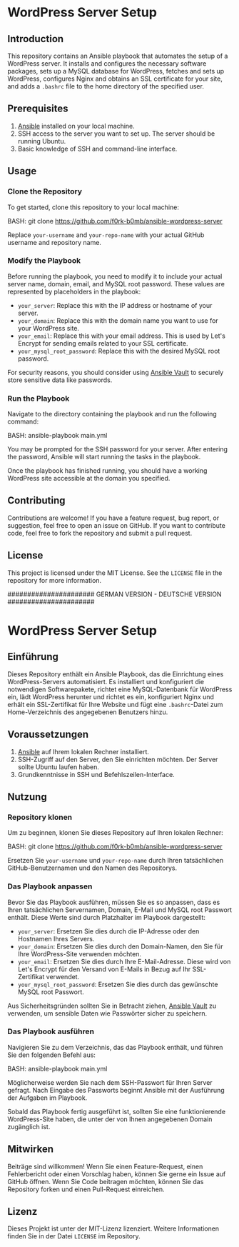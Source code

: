 # WordPress Server Setup

## Introduction

This repository contains an Ansible playbook that automates the setup of a WordPress server. It installs and configures the necessary software packages, sets up a MySQL database for WordPress, fetches and sets up WordPress, configures Nginx and obtains an SSL certificate for your site, and adds a `.bashrc` file to the home directory of the specified user.

## Prerequisites

1. [Ansible](https://www.ansible.com/) installed on your local machine.
2. SSH access to the server you want to set up. The server should be running Ubuntu.
3. Basic knowledge of SSH and command-line interface.

## Usage

### Clone the Repository

To get started, clone this repository to your local machine:

BASH:
git clone https://github.com/f0rk-b0mb/ansible-wordpress-server


Replace `your-username` and `your-repo-name` with your actual GitHub username and repository name.

### Modify the Playbook

Before running the playbook, you need to modify it to include your actual server name, domain, email, and MySQL root password. These values are represented by placeholders in the playbook:

- `your_server`: Replace this with the IP address or hostname of your server.
- `your_domain`: Replace this with the domain name you want to use for your WordPress site.
- `your_email`: Replace this with your email address. This is used by Let's Encrypt for sending emails related to your SSL certificate.
- `your_mysql_root_password`: Replace this with the desired MySQL root password.

For security reasons, you should consider using [Ansible Vault](https://docs.ansible.com/ansible/latest/user_guide/vault.html) to securely store sensitive data like passwords.

### Run the Playbook

Navigate to the directory containing the playbook and run the following command:

BASH:
ansible-playbook main.yml


You may be prompted for the SSH password for your server. After entering the password, Ansible will start running the tasks in the playbook.

Once the playbook has finished running, you should have a working WordPress site accessible at the domain you specified.

## Contributing

Contributions are welcome! If you have a feature request, bug report, or suggestion, feel free to open an issue on GitHub. If you want to contribute code, feel free to fork the repository and submit a pull request.

## License

This project is licensed under the MIT License. See the `LICENSE` file in the repository for more information.

###################### GERMAN VERSION - DEUTSCHE VERSION ######################

# WordPress Server Setup

## Einführung

Dieses Repository enthält ein Ansible Playbook, das die Einrichtung eines WordPress-Servers automatisiert. Es installiert und konfiguriert die notwendigen Softwarepakete, richtet eine MySQL-Datenbank für WordPress ein, lädt WordPress herunter und richtet es ein, konfiguriert Nginx und erhält ein SSL-Zertifikat für Ihre Website und fügt eine `.bashrc`-Datei zum Home-Verzeichnis des angegebenen Benutzers hinzu.

## Voraussetzungen

1. [Ansible](https://www.ansible.com/) auf Ihrem lokalen Rechner installiert.
2. SSH-Zugriff auf den Server, den Sie einrichten möchten. Der Server sollte Ubuntu laufen haben.
3. Grundkenntnisse in SSH und Befehlszeilen-Interface.

## Nutzung

### Repository klonen

Um zu beginnen, klonen Sie dieses Repository auf Ihren lokalen Rechner:

BASH:
git clone https://github.com/f0rk-b0mb/ansible-wordpress-server


Ersetzen Sie `your-username` und `your-repo-name` durch Ihren tatsächlichen GitHub-Benutzernamen und den Namen des Repositorys.

### Das Playbook anpassen

Bevor Sie das Playbook ausführen, müssen Sie es so anpassen, dass es Ihren tatsächlichen Servernamen, Domain, E-Mail und MySQL root Passwort enthält. Diese Werte sind durch Platzhalter im Playbook dargestellt:

- `your_server`: Ersetzen Sie dies durch die IP-Adresse oder den Hostnamen Ihres Servers.
- `your_domain`: Ersetzen Sie dies durch den Domain-Namen, den Sie für Ihre WordPress-Site verwenden möchten.
- `your_email`: Ersetzen Sie dies durch Ihre E-Mail-Adresse. Diese wird von Let's Encrypt für den Versand von E-Mails in Bezug auf Ihr SSL-Zertifikat verwendet.
- `your_mysql_root_password`: Ersetzen Sie dies durch das gewünschte MySQL root Passwort.

Aus Sicherheitsgründen sollten Sie in Betracht ziehen, [Ansible Vault](https://docs.ansible.com/ansible/latest/user_guide/vault.html) zu verwenden, um sensible Daten wie Passwörter sicher zu speichern.

### Das Playbook ausführen

Navigieren Sie zu dem Verzeichnis, das das Playbook enthält, und führen Sie den folgenden Befehl aus:

BASH:
ansible-playbook main.yml


Möglicherweise werden Sie nach dem SSH-Passwort für Ihren Server gefragt. Nach Eingabe des Passworts beginnt Ansible mit der Ausführung der Aufgaben im Playbook.

Sobald das Playbook fertig ausgeführt ist, sollten Sie eine funktionierende WordPress-Site haben, die unter der von Ihnen angegebenen Domain zugänglich ist.

## Mitwirken

Beiträge sind willkommen! Wenn Sie einen Feature-Request, einen Fehlerbericht oder einen Vorschlag haben, können Sie gerne ein Issue auf GitHub öffnen. Wenn Sie Code beitragen möchten, können Sie das Repository forken und einen Pull-Request einreichen.

## Lizenz

Dieses Projekt ist unter der MIT-Lizenz lizenziert. Weitere Informationen finden Sie in der Datei `LICENSE` im Repository.
